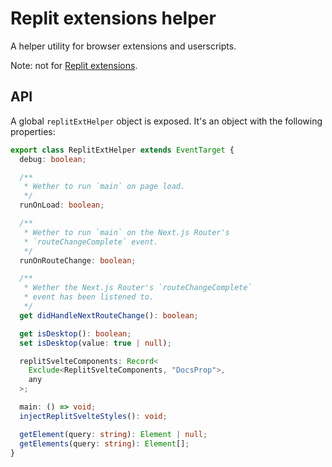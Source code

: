 # Replit extensions helper

A helper utility for browser extensions and userscripts.

Note: not for [Replit extensions](https://docs.replit.com/extensions).

## API

A global `replitExtHelper` object is exposed. It's an object with the following properties:

```ts
export class ReplitExtHelper extends EventTarget {
  debug: boolean;

  /**
   * Wether to run `main` on page load.
   */
  runOnLoad: boolean;

  /**
   * Wether to run `main` on the Next.js Router's
   * `routeChangeComplete` event.
   */
  runOnRouteChange: boolean;

  /**
   * Wether the Next.js Router's `routeChangeComplete`
   * event has been listened to.
   */
  get didHandleNextRouteChange(): boolean;

  get isDesktop(): boolean;
  set isDesktop(value: true | null);

  replitSvelteComponents: Record<
    Exclude<ReplitSvelteComponents, "DocsProp">,
    any
  >;

  main: () => void;
  injectReplitSvelteStyles(): void;

  getElement(query: string): Element | null;
  getElements(query: string): Element[];
}
```
